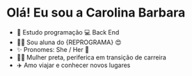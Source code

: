 # Olá! Eu sou a Carolina Barbara

- 🌱  Estudo programação 💻 Back End
- 🧑‍🎓  Sou aluna do {REPROGRAMA} 😍
- ✨  Pronomes: She / Her 👧
- ✊🏿  Mulher preta, periferica em transição de carreira
- ✈️  Amo viajar e conhecer novos lugares



